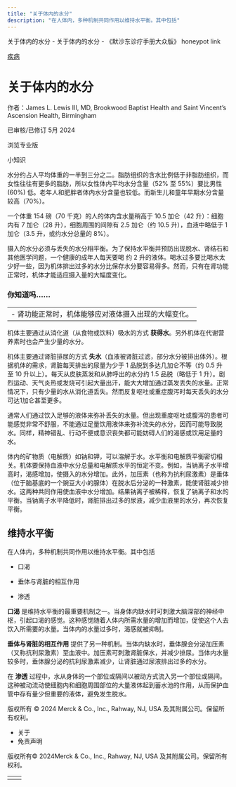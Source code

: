 ```yaml
---
title: "关于体内的水分"
description: "在人体内，多种机制共同作用以维持水平衡。其中包括"
---
```


﻿关于体内的水分 \- 关于体内的水分 \- 《默沙东诊疗手册大众版》 honeypot link



[疾病](https://www.merckmanuals.com/home/resourcespages/healthyliving_rel2.3)

# 关于体内的水分

作者：James L. Lewis III, MD, Brookwood Baptist Health and Saint Vincent’s Ascension
Health, Birmingham

已审核/已修订 5月 2024

浏览专业版

小知识

水分约占人平均体重的一半到三分之二。脂肪组织的含水比例低于非脂肪组织，而女性往往有更多的脂肪，所以女性体内平均水分含量（52% 至 55%）要比男性 (60%) 低。老年人和肥胖者体内水分含量也较低。而新生儿和童年早期水分含量较高（70%）。

一个体重 154 磅（70 千克）的人的体内含水量稍高于 10.5 加仑（42 升）：细胞内有 7 加仑（28 升），细胞周围的间隙有 2.5 加仑（约 10.5 升），血液中略低于 1 加仑（3.5 升，或约水分总量的 8%）。

摄入的水分必须与丢失的水分相平衡。为了保持水平衡并预防出现脱水、肾结石和其他医学问题，一个健康的成年人每天要喝 约 2 升的液体。喝水过多要比喝水太少好一些，因为机体排出过多的水分比保存水分要容易得多。然而，只有在肾功能正常时，机体才能适应摄入量的大幅度变化。

### 你知道吗……

|     |
| --- |
| - 肾功能正常时，机体能够应对液体摄入出现的大幅变化。 |

机体主要通过从消化道（从食物或饮料）吸水的方式 **获得水**。另外机体在代谢营养素时也会产生少量的水分。

机体主要通过肾脏排尿的方式 **失水**（血液被肾脏过滤，部分水分被排出体外）。根据机体的需求，肾脏每天排出的尿量为少于 1 品脱到多达几加仑不等（约 0.5 升至 10 升以上）。每天从皮肤蒸发和从肺呼出的水分约 1.5 品脱（略低于 1 升）。剧烈运动、天气炎热或发烧可引起大量出汗，能大大增加通过蒸发丢失的水量。正常情况下，只有少量的水从消化道丢失。然而反复呕吐或重症腹泻时每天丢失的水分可达1加仑甚至更多。

通常人们通过饮入足够的液体来弥补丢失的水量。但出现重度呕吐或腹泻的患者可能感觉非常不舒服，不能通过足量饮用液体来弥补流失的水分，因而可能导致脱水。同样，精神错乱、行动不便或意识丧失都可能妨碍人们的渴感或饮用足量的水。

体内的矿物质（电解质）如钠和钾，可以溶解于水。水平衡和电解质平衡密切相关。机体要保持血液中水分总量和电解质水平的恒定不变。例如，当钠离子水平增高时，渴感增加，使摄入的水分增加。此外，加压素（也称为抗利尿激素）是垂体（位于脑基底的一个豌豆大小的腺体）在脱水后分泌的一种激素，能使肾脏减少排水。这两种共同作用使血液中水分增加。结果钠离子被稀释，恢复了钠离子和水的平衡。当钠离子水平降低时，肾脏排出过多的尿液，减少血液里的水分，再次恢复平衡。

## 维持水平衡

在人体内，多种机制共同作用以维持水平衡。其中包括

- 口渴

- 垂体与肾脏的相互作用

- 渗透


**口渴** 是维持水平衡的最重要机制之一。当身体内缺水时可刺激大脑深部的神经中枢，引起口渴的感觉。这种感觉随着人体内所需水量的增加而增加，促使这个人去饮入所需要的水量。当体内的水量过多时，渴感就被抑制。

**垂体与肾脏的相互作用** 提供了另一种机制。当体内缺水时，垂体腺会分泌加压素（又称抗利尿激素）至血液中。加压素可刺激肾脏保水，并减少排尿。当体内水量较多时，垂体腺分泌的抗利尿激素减少，让肾脏通过尿液排出过多的水分。

在 **渗透** 过程中，水从身体的一个部位或隔间以被动方式流入另一个部位或隔间。这种被动流动使细胞内和细胞周围部位的大量液体起到蓄水池的作用，从而保护血管中存有量少但重要的液体，避免发生脱水。



版权所有 © 2024
Merck & Co., Inc., Rahway, NJ, USA 及其附属公司。保留所有权利。

- 关于
- 免责声明

版权所有© 2024Merck & Co., Inc., Rahway, NJ, USA 及其附属公司。保留所有权利。

|     |     |
| --- | --- |
|  |  |